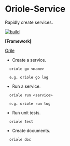 # Oriole-Service

Rapidly create services.

[![build](https://travis-ci.org/zhouxiaoxiang/oriole-service.png?branch=master)](https://travis-ci.org/zhouxiaoxiang/oriole-service)

**[Framework]**

[Orile](https://github.com/zhouxiaoxiang/oriole-service)

- Create a service.

```
  oriole go <name>

  e.g. oriole go log
```

- Run a service.

```
  oriole run <service>

  e.g. oriole run log
```

- Run unit tests.

```
  oriole test
```

- Create documents.

```
  oriole doc
```
